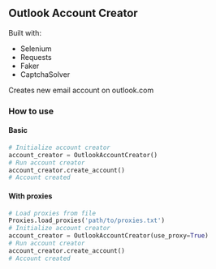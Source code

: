 ## Outlook Account Creator
Built with:
- Selenium
- Requests
- Faker
- CaptchaSolver

Creates new email account on outlook.com

### How to use

#### Basic
```python
# Initialize account creator
account_creator = OutlookAccountCreator()
# Run account creator
account_creator.create_account()
# Account created
```
#### With proxies
```python
# Load proxies from file
Proxies.load_proxies('path/to/proxies.txt')
# Initialize account creator
account_creator = OutlookAccountCreator(use_proxy=True)
# Run account creator
account_creator.create_account()
# Account created
```

